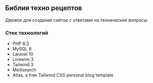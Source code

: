 ## Библия техно рецептов

Движок для создания сайтов с ответами на технические вопросы.

### Стек технологий

- PHP 8.3
- MySQL 8
- Laravel 10
- Livewire 3
- Tailwind 3
- Meilisearch
- Atlas, a free Tailwind CSS personal blog template
